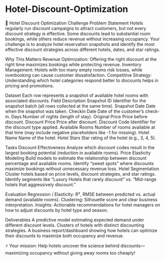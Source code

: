 # Hotel-Discount-Optimization

🏨 Hotel Discount Optimization Challenge
Problem Statement
Hotels regularly run discount campaigns to attract customers, but not every discount strategy is effective. Some discounts lead to substantial room bookings, while others reduce revenue without increasing occupancy.
Your challenge is to analyze hotel reservation snapshots and identify the most effective discount strategies across different hotels, dates, and star ratings.

Why This Matters
Revenue Optimization: Offering the right discount at the right time maximizes bookings while protecting revenue.
Inventory Management: Hotels with too many empty rooms risk losses, while overbooking can cause customer dissatisfaction.
Competitive Strategy: Understanding which hotel categories respond better to discounts helps in pricing and promotions.

Dataset
Each row represents a snapshot of available hotel rooms with associated discounts.
Field
Description
Snapshot ID
Identifier for the snapshot batch (all rows collected at the same time).
Snapshot Date
Date when the snapshot was taken.
Checkin Date
Date of the customer’s check-in.
Days
Number of nights (length of stay).
Original Price
Price before discount.
Discount Price
Price after discount.
Discount Code
Identifier for the discount type applied.
Available Rooms
Number of rooms available at that time (may include negative placeholders like -1 for missing).
Hotel Name
Name of the hotel.
Hotel Stars
Star rating of the hotel (e.g., 3, 4, 5).


Tasks
Discount Effectiveness
Analyze which discount codes result in the largest booking potential (reduction in available rooms).
Price Elasticity Modeling
Build models to estimate the relationship between discount percentage and available rooms.
Identify “sweet spots” where discounts maximize bookings without unnecessary revenue loss.
Hotel Segmentation
Cluster hotels based on price levels, discount strategies, and star ratings.
Identify segments like “Luxury Hotels that rarely discount” vs. “Mid-range hotels that aggressively discount.”

Evaluation
Regression / Elasticity: R², RMSE between predicted vs. actual demand (available rooms).
Clustering: Silhouette score and clear business interpretation.
Insights: Actionable recommendations for hotel managers on how to adjust discounts by hotel type and season.

Deliverables
A predictive model estimating expected demand under different discount levels.
Clusters of hotels with distinct discounting strategies.
A business report/dashboard showing how hotels can optimize their discounts to maximize both occupancy and revenue.

⚡ Your mission: Help hotels uncover the science behind discounts—maximizing occupancy without giving away rooms too cheaply!

